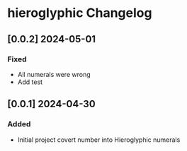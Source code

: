 # hieroglyphic Changelog
<!-- https://keepachangelog.com/en/1.0.0/ -->

## [0.0.2]  2024-05-01
### Fixed
- All numerals were wrong
- Add test

## [0.0.1]  2024-04-30
### Added
- Initial project covert number into Hieroglyphic numerals
